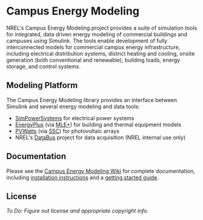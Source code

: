 Campus Energy Modeling
======================

NREL's Campus Energy Modeling project provides a suite of simulation tools for integrated, data driven energy modeling of commercial buildings and campuses using Simulink. The tools enable development of fully interconnected models for commercial campus energy infrastructure, including electrical distribution systems, district heating and cooling, onsite generation (both conventional and renewable), building loads, energy storage, and control systems.

Modeling Platform
-----------------

The Campus Energy Modeling library provides an interface between Simulink and several energy modeling and data tools:

* [SimPowerSystems][1] for electrical power systems
* [EnergyPlus][2] (via [MLE+][3]) for building and thermal equipment models
* [PVWatts][4] (via [SSC][5]) for photovoltaic arrays
* NREL's [DataBus][6] project for data acquisition (NREL internal use only)

[1]: http://www.mathworks.com/products/simpower/ "SimPowerSystems"
[2]: http://apps1.eere.energy.gov/buildings/energyplus/ "EnergyPlus"
[3]: http://mlab.seas.upenn.edu/mlep/ "MLE+ Toolbox"
[4]: http://www.nrel.gov/rredc/pvwatts/ "PVWatts"
[5]: https://sam.nrel.gov/content/sam-simulation-core-sdk "SAM Simulation Core SDK"
[6]: https://databus.nrel.gov/ "DataBus"

Documentation
-------------

Please see the [Campus Energy Modeling Wiki][7] for complete documentation, including [installation instructions][8] and a [getting started guide][9].

[7]: https://github.com/NREL/CampusEnergyModeling/wiki "Campus Energy Modeling Wiki"
[8]: https://github.com/NREL/CampusEnergyModeling/wiki/Installation "Installation"
[9]: https://github.com/NREL/CampusEnergyModeling/wiki/Getting-Started "Getting Started"

License
-------

_To Do: Figure out license and appropriate copyright info._
